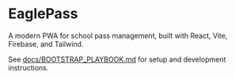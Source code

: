 # EaglePass

A modern PWA for school pass management, built with React, Vite, Firebase, and Tailwind.

See [docs/BOOTSTRAP_PLAYBOOK.md](docs/BOOTSTRAP_PLAYBOOK.md) for setup and development instructions. 